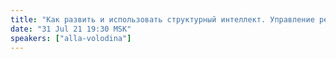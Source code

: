 ```yaml
---
title: "Как развить и использовать структурный интеллект. Управление реальностью"
date: "31 Jul 21 19:30 MSK"
speakers: ["аlla-volodina"]
---
```

